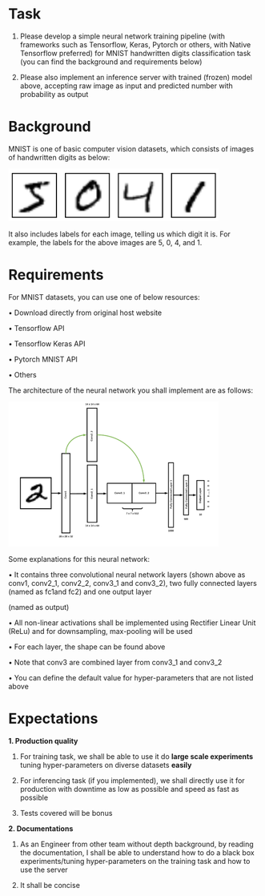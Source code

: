 # **Task**

1. Please develop a simple neural network training pipeline (with frameworks such as Tensorflow, Keras, Pytorch or others, with Native Tensorflow preferred) for MNIST handwritten digits classification task (you can find the background and requirements below)

2. Please also implement an inference server with trained (frozen) model above, accepting raw image as input and predicted number with probability as output

# **Background**

MNIST is one of basic computer vision datasets, which consists of images of handwritten digits as below:

![](/images/1.png)

It also includes labels for each image, telling us which digit it is. For example, the labels for the above images are 5, 0, 4, and 1.

# **Requirements**

For MNIST datasets, you can use one of below resources:

• Download directly from original host website

• Tensorflow API

• Tensorflow Keras API

• Pytorch MNIST API

• Others

The architecture of the neural network you shall implement are as follows:

![](/images/2.png)

Some explanations for this neural network:

• It contains three convolutional neural network layers (shown above as conv1, conv2\_1, conv2\_2, conv3\_1 and conv3\_2), two fully connected layers (named as fc1and fc2) and one output layer

(named as output)

• All non-linear activations shall be implemented using Rectifier Linear Unit (ReLu) and for downsampling, max-pooling will be used

• For each layer, the shape can be found above

• Note that conv3 are combined layer from conv3\_1 and conv3\_2

• You can define the default value for hyper-parameters that are not listed above

# **Expectations**

**1. Production quality**

1. For training task, we shall be able to use it do **large scale experiments** tuning hyper-parameters on diverse datasets **easily**

2. For inferencing task (if you implemented), we shall directly use it for production with downtime as low as possible and speed as fast as possible

3. Tests covered will be bonus

**2. Documentations**

1. As an Engineer from other team without depth background, by reading the documentation, I shall be able to understand how to do a black box experiments/tuning hyper-parameters on the training task and how to use the server

2. It shall be concise